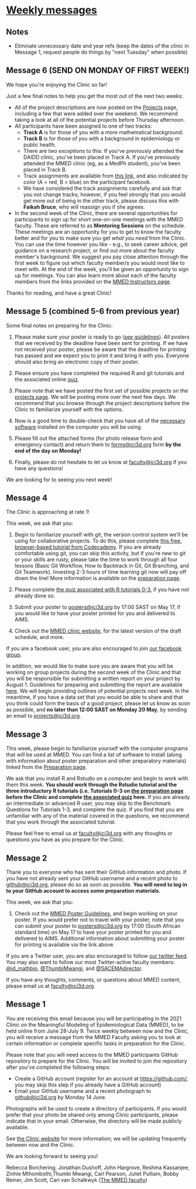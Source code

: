 # [Weekly messages](www.ici3d.org/MMED/weekly)

## Notes
* Eliminate unnecessary date and year refs (keep the dates of the clinic in Message 1, request people do things by "next Tuesday" when possible)

## Message 6 (SEND ON MONDAY OF FIRST WEEK!)

We hope you're enjoying the Clinic so far!

Just a few final notes to help you get the most out of the next two weeks:

- All of the project descriptions are now posted on the [Projects](http://www.ici3d.org/MMED/projects/) page, including a few that were added over the weekend. We recommend taking a look at all of the potential projects before Thursday afternoon.
- All participants have been assigned to one of two tracks:
    - **Track A** is for those of you with a more mathematical background.
    - **Track B** is for those of you with a background in epidemiology or public health.
    - There are _two exceptions_ to this: If you've previously attended the DAIDD clinic, you've been placed in Track A. If you've previously attended the MMED clinic (eg, as a MedPh student), you've been placed in Track B.
    - Track assignments are available from [this link](www.ici3d.org/MMED/participants/trackAssignments), and also indicated by color (A = red, B = blue) on the participant facebook.
    - We have considered the track assignments carefully and ask that you not change tracks; however, if you feel strongly that you would get more out of being in the other track, please discuss this with **Faikah Bruce**, who will reassign you if she agrees.
- In the second week of the Clinic, there are several opportunities for participants to sign up for short one-on-one meetings with the MMED faculty. These are referred to as **Mentoring Sessions** on the schedule. These meetings are an opportunity for you to get to know the faculty better and for you to make sure you get _what you need_ from the Clinic. You can use the time however you like - e.g., to seek career advice, get guidance on a research project, or find out more about the faculty member's background. We suggest you pay close attention through the first week to figure out which faculty member/s you would most like to meet with. At the end of the week, you'll be given an opportunity to sign up for meetings. You can also learn more about each of the faculty members from the links provided on the [MMED Instructors page](http://www.ici3d.org/MMED/team/).

Thanks for reading, and have a great Clinic!

## Message 5 (combined 5-6 from previous year)

Some final notes on preparing for the Clinic:

1. Please make sure your poster is ready to go ([see guidelines](http://www.ici3d.org/MMED/posters)). All posters that we received by the deadline have been sent for printing. If we have not received your poster, please be aware that the deadline for printing has passed and we expect you to print it and bring it with you. Everyone should also bring an electronic copy of their poster.

1. Please ensure you have completed the required R and git tutorials and the associated online [quiz](https://survey.az1.qualtrics.com/jfe/form/SV_cAV8F8D4hUfiXdj).

1. Please note that we have posted the first set of possible projects on the [projects page](http://www.ici3d.org/MMED/projects/). We will be posting more over the next few days. We recommend that you browse through the project descriptions before the Clinic to familiarize yourself with the options.

1. Now is a good time to double-check that you have all of the [necessary software](http://www.ici3d.org/MMED/preparation#Software) installed on the computer you will be using. 

1. Please fill out the attached forms (for photo release form and emergency contact) and return them to <forms@ici3d.org> form **by the end of the day on Monday!**

1. Finally, please do not hesitate to let us know at <faculty@ici3d.org> if you have any questions!

We are looking for to seeing you next week!

## Message 4

The Clinic is approaching at rate 1!

This week, we ask that you:

1. Begin to familiarize yourself with git, the version control system we'll be using for collaborative projects. To do this, please complete [this free, browser-based tutorial from Codecademy](https://www.codecademy.com/learn/learn-git). If you are already comfortable using git, you can skip this activity, but if you're new to git or your skills are rusty, please take the time to work through all four lessons (Basic Git Workflow, How to Backtrack in Git, Git Branching, and Git Teamwork). Investing 2-3 hours of time learning git _now_ will pay off down the line! More information is available on the [preparation page](http://www.ici3d.org/MMED/preparation).

1. Please complete [the quiz associated with R tutorials 0-3](https://ugeorgia.qualtrics.com/jfe/form/SV_ewzWcNolLzhBhLD), if you have not already done so.

1. Submit your poster to <posters@ici3d.org> by 17:00 SAST on May 17, if you would like to have your poster printed for you and delivered to AIMS.

1. Check out the [MMED clinic website](http://www.ici3d.org/MMED), for the latest version of the draft schedule, and more.

If you are a facebook user, you are also encouraged to join [our facebook group](https://www.facebook.com/groups/206225166162804/).

In addition, we would like to make sure you are aware that you will be working on group projects during the second week of the Clinic and that you will be responsible for submitting a written report on your project by August 1. Guidelines for preparing and submitting the report are available [here](http://www.ici3d.org/MMED/projects/projectReports). We will begin providing outlines of potential projects next week. In the meantime, if you have a data set that you would be able to share and that you think could form the basis of a good project, please let us know as soon as possible, and **no later than 12:00 SAST on Monday 20 May**, by sending an email to <projects@ici3d.org>.

## Message 3

This week, please begin to familiarize yourself with the computer programs that will be used at MMED. You can find a list of software to install (along with information about poster preparation and other preparatory materials) linked from the [Preparation page](http://www.ici3d.org/MMED/preparation).

We ask that you install R and Rstudio on a computer and begin to work with them this week. **You should work through the Rstudio tutorial and the three introductory R tutorials (i.e. Tutorials 0-3 on [the preparation page](http://www.ici3d.org/MMED/preparation/) before the Clinic and complete [the associated quiz](https://survey.az1.qualtrics.com/jfe/form/SV_cAV8F8D4hUfiXdj) here.** If you are already an intermediate or advanced R user, you may skip to the Benchmark Questions for Tutorials 1-3, and complete the quiz. If you find that you are unfamiliar with any of the material covered in the questions, we recommend that you work through the associated tutorial.

Please feel free to email us at <faculty@ici3d.org> with any thoughts or questions you have as you prepare for the Clinic.

## Message 2

Thank you to everyone who has sent their GitHub information and photo. If you have not already sent your GitHub username and a recent photo to <github@ici3d.org>, please do so as soon as possible. **You will need to log in to your GitHub account to access some preparation materials.**

This week, we ask that you:

1. Check out the [MMED Poster Guidelines](http://www.ici3d.org/MMED/posters), and begin working on your poster. If you would prefer not to travel with your poster, note that you can submit your poster to <posters@ici3d.org> by 17:00 (South African standard time) on May 17 to have your poster printed for you and delivered to AIMS. Additional information about submitting your poster for printing is available via the link above.

If you are a Twitter user, you are also encouraged to follow [our twitter feed](https://twitter.com/ICI3D/). You may also want to follow our most Twitter-active faculty members: [@jd_mathbio](https://twitter.com/jd_mathbio), [@ThumbiMwangi](https://twitter.com/ThumbiMwangi),  and [@SACEMAdirector](https://twitter.com/SACEMAdirector).

If you have any thoughts, comments, or questions about MMED content, please email us at <faculty@ici3d.org>. 

## Message 1

You are receiving this email because you will be participating in the 2021 Clinic on the Meaningful Modeling of Epidemiological Data (MMED), to be held online from June 28-July 9. Twice weekly between now and the Clinic, you will receive a message from the MMED Faculty asking you to look at certain information or complete specific tasks in preparation for the Clinic.

Please note that you will need access to the MMED participants GitHub repository to prepare for the Clinic. You will be invited to join the repository after you've completed the following steps:

- Create a GitHub account (register for an account at <https://github.com/>; you may skip this step if you already have a GitHub account)
- Email your GitHub username and a recent photograph to <github@ici3d.org> by Monday 14 June.

Photographs will be used to create a directory of participants. If you would prefer that your photo be shared only among Clinic participants, please indicate that in your email. Otherwise, the directory will be made publicly available.

See [the Clinic website](http://www.ici3d.org/MMED) for more information; we will be updating frequently between now and the Clinic.

We are looking forward to seeing you!

Rebecca Borchering, Jonathan Dushoff, John Hargrove, Reshma Kassanjee, Zinhle Mthombothi,Thumbi Mwangi, Carl Pearson, Juliet Pulliam, Bobby Reiner, Jim Scott, Cari van Schalkwyk ([The MMED faculty](http://www.ici3d.org/MMED/team/))

